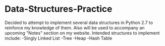 # Data-Structures-Practice

Decided to attempt to implement several data structures in Python 2.7 to reinforce my knowledge of them. Also will be used to accompany an upcoming "Notes" section on my website. Intended structures to implement include:
-Singly Linked List
-Tree
-Heap
-Hash Table